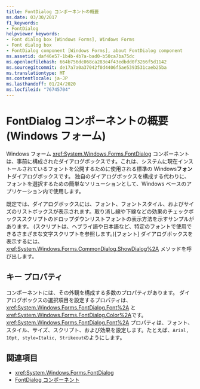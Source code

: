 ```yaml
---
title: FontDialog コンポーネントの概要
ms.date: 03/30/2017
f1_keywords:
- FontDialog
helpviewer_keywords:
- Font dialog box [Windows Forms], Windows Forms
- Font dialog box
- FontDialog component [Windows Forms], about FontDialog component
ms.assetid: daf46e57-1b4b-4b7a-bad0-b50ca7ba75dc
ms.openlocfilehash: 664b756dc068ca283e4f43edbdd0f3266f5d1142
ms.sourcegitcommit: de17a7a0a37042f0d4406f5ae5393531caeb25ba
ms.translationtype: MT
ms.contentlocale: ja-JP
ms.lasthandoff: 01/24/2020
ms.locfileid: "76745704"
---
```

# <a name="fontdialog-component-overview-windows-forms"></a>FontDialog コンポーネントの概要 (Windows フォーム)
Windows フォーム <xref:System.Windows.Forms.FontDialog> コンポーネントは、事前に構成されたダイアログボックスです。これは、システムに現在インストールされているフォントを公開するために使用される標準の Windows**フォント**ダイアログボックスです。 独自のダイアログボックスを構成する代わりに、フォントを選択するための簡単なソリューションとして、Windows ベースのアプリケーション内で使用します。  
  
 既定では、ダイアログボックスには、フォント、フォントスタイル、およびサイズのリストボックスが表示されます。取り消し線や下線などの効果のチェックボックススクリプトのドロップダウンリストフォントの表示方法を示すサンプルがあります。 (スクリプトは、ヘブライ語や日本語など、特定のフォントで使用できるさまざまな文字スクリプトを参照します。)[フォント] ダイアログボックスを表示するには、<xref:System.Windows.Forms.CommonDialog.ShowDialog%2A> メソッドを呼び出します。  
  
## <a name="key-properties"></a>キー プロパティ  
 コンポーネントには、その外観を構成する多数のプロパティがあります。 ダイアログボックスの選択項目を設定するプロパティは、<xref:System.Windows.Forms.FontDialog.Font%2A> と <xref:System.Windows.Forms.FontDialog.Color%2A>です。 <xref:System.Windows.Forms.FontDialog.Font%2A> プロパティは、フォント、スタイル、サイズ、スクリプト、および効果を設定します。たとえば、`Arial, 10pt, style=Italic, Strikeout`のようにします。  
  
## <a name="see-also"></a>関連項目

- <xref:System.Windows.Forms.FontDialog>
- [FontDialog コンポーネント](fontdialog-component-windows-forms.md)
